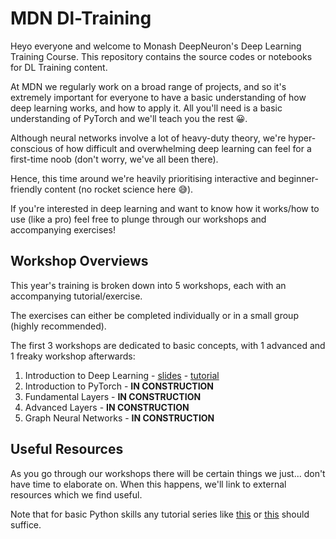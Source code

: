 # MDN Dl-Training
Heyo everyone and welcome to Monash DeepNeuron's Deep Learning Training Course. This repository contains the source codes or notebooks for DL Training content.

At MDN we regularly work on a broad range of projects, and so it's extremely important for everyone to have a basic understanding of how deep learning works, and how to apply it. All you'll need is a basic understanding of PyTorch and we'll teach you the rest 😀.

Although neural networks involve a lot of heavy-duty theory, we're hyper-conscious of how difficult and overwhelming deep learning can feel for a first-time noob (don't worry, we've all been there).

Hence, this time around we're heavily prioritising interactive and beginner-friendly content (no rocket science here 😅).

If you're interested in deep learning and want to know how it works/how to use (like a pro) feel free to plunge through our workshops and accompanying exercises!

## Workshop Overviews
This year's training is broken down into 5 workshops, each with an accompanying tutorial/exercise.

The exercises can either be completed individually or in a small group (highly recommended).

The first 3 workshops are dedicated to basic concepts, with 1 advanced and 1 freaky workshop afterwards:
1. Introduction to Deep Learning - [slides](https://docs.google.com/presentation/d/1oT_Y27JWiRdut-4HRtC0NXP_fLSbEmO-/edit?usp=sharing&ouid=110050113535722874349&rtpof=true&sd=true) - [tutorial](https://drive.google.com/file/d/1S0rDhplrrJu592bxmZYT-wAB7MPpg-9e/view?usp=drive_link)
2. Introduction to PyTorch - **IN CONSTRUCTION**
3. Fundamental Layers - **IN CONSTRUCTION**
4. Advanced Layers - **IN CONSTRUCTION**
5. Graph Neural Networks - **IN CONSTRUCTION**

## Useful Resources
As you go through our workshops there will be certain things we just... don't have time to elaborate on.
When this happens, we'll link to external resources which we find useful.

Note that for basic Python skills any tutorial series like [this](https://www.youtube.com/playlist?list=PLlcnQQJK8SUjW_HiBWhZ_XOfCq9Hu0aeY) or [this](https://learnxinyminutes.com/docs/python/) should suffice.
